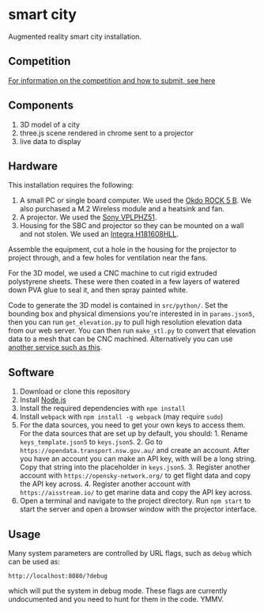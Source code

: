 # smart city
Augmented reality smart city installation.

## Competition
[For information on the competition and how to submit, see here](https://github.com/TransportLab/smart-city/blob/main/COMPETITION.md)

## Components
  1. 3D model of a city
  2. three.js scene rendered in chrome sent to a projector
  3. live data to display

## Hardware
This installation requires the following:
  1. A small PC or single board computer. We used the [Okdo ROCK 5 B](https://www.okdo.com/p/okdo-rock-5-model-b-8gb-single-board-computer-rockchip-rk3588-arm-cortex-a76-cortex-a55/). We also purchased a M.2 Wireless module and a heatsink and fan.
  2. A projector. We used the [Sony VPLPHZ51](https://pro.sony/ue_US/products/laser-projectors/vpl-phz51).
  3. Housing for the SBC and projector so they can be mounted on a wall and not stolen. We used an [Integra H181608HLL](https://www.integraenclosures.com/).

Assemble the equipment, cut a hole in the housing for the projector to project through, and a few holes for ventilation near the fans.

For the 3D model, we used a CNC machine to cut rigid extruded polystyrene sheets. These were then coated in a few layers of watered down PVA glue to seal it, and then spray painted white.

Code to generate the 3D model is contained in `src/python/`. Set the bounding box and physical dimensions you're interested in in `params.json5`, then you can run `get_elevation.py` to pull high resolution elevation data from our web server. You can then run `make_stl.py` to convert that elevation data to a mesh that can be CNC machined. Alternatively you can use [another service such as this](https://jthatch.com/Terrain2STL/).

## Software
  1. Download or clone this repository
  2. Install [Node.js](https://nodejs.org/en/)
  3. Install the required dependencies with `npm install`
  4. Install `webpack` with `npm install -g webpack` (may require `sudo`)
  5. For the data sources, you need to get your own keys to access them. For the data sources that are set up by default, you should:
    1. Rename `keys_template.json5` to `keys.json5`.
    2. Go to `https://opendata.transport.nsw.gov.au/` and create an account. After you have an account you can make an API key, with will be a long string. Copy that string into the placeholder in `keys.json5`.
    3. Register another account with `https://opensky-network.org/` to get flight data and copy the API key across.
    4. Register another account with `https://aisstream.io/` to get marine data and copy the API key across.
  7. Open a terminal and navigate to the project directory. Run `npm start` to start the server and open a browser window with the projector interface.

## Usage
Many system parameters are controlled by URL flags, such as `debug` which can be used as:

```
http://localhost:8080/?debug
```

which will put the system in debug mode. These flags are currently undocumented and you need to hunt for them in the code. YMMV.
